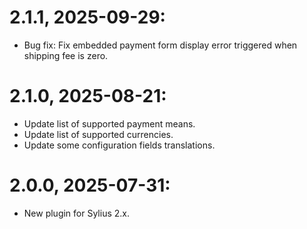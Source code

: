 # 2.1.1, 2025-09-29:
- Bug fix: Fix embedded payment form display error triggered when shipping fee is zero.

# 2.1.0, 2025-08-21:
- Update list of supported payment means.
- Update list of supported currencies.
- Update some configuration fields translations.

# 2.0.0, 2025-07-31:
- New plugin for Sylius 2.x.